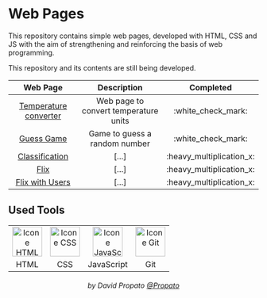# Web Pages

This repository contains simple web pages, developed with HTML, CSS and JS with the aim of strengthening and reinforcing the basis of web programming.

This repository and its contents are still being developed.

<table>
    <thead>
        <tr>
            <th>Web Page</th>
            <th>Description</th> 
            <th>Completed</th> 
        </tr>
    </thead>
    <tbody>
        <tr align="center">
             <td>
                 <a href="./temp-converter/">Temperature converter</a>
             </td>
             <td>    
                Web page to convert temperature units
             </td>
             <td>
                :white_check_mark:
            </td>
        </tr>
        <tr align="center">
            <td>
                <a href="./guess-game/">Guess Game</a>
            </td>
            <td>    
                Game to guess a random number
            </td>
            <td>
                :white_check_mark:
            </td>
        </tr>
        <tr align="center">
            <td>
                <a href="./classification/">Classification</a>
            </td>
            <td>
                [...]
            </td>
            <td>
                :heavy_multiplication_x:
            </td>
        </tr>
        <tr align="center">
            <td>
                <a href="./flix/">Flix</a>
            </td>
            <td>
                [...]
            </td>
            <td>
                :heavy_multiplication_x:
            </td>
        </tr>
        <tr align="center">
            <td>
                <a href="./user-flix/">Flix with Users</a>
            </td>
            <td>
                [...]
            </td>
            <td>
                :heavy_multiplication_x:
            </td>
        </tr>
    </tbody>
</table>

## Used Tools

<table>
    <tr align="center">
         <td>
            <img alt="Icone HTML" title="HTML" height="60" src="https://github.com/Propato/web-pages/assets/84464307/acbddd67-c065-444c-8d02-6c1dcd6a5dc5">
         </td>
         <td>    
            <img alt="Icone CSS" title="CSS" height="60" src="https://github.com/Propato/web-pages/assets/84464307/f546bdba-5079-4f64-8f2f-3abe0f8c8943">
         </td>
         <td>    
            <img alt="Icone JavaScript" title="JavaScript" height="60" src="https://github.com/Propato/web-pages/assets/84464307/1d34d668-6e0e-4854-aab0-696df428bfcc">
         </td>
         <td>
            <img alt="Icone Git" title="Git" height="60" src="https://user-images.githubusercontent.com/84464307/224510001-3e60f54c-2a0a-4ae9-bee6-f5b10df9ecf1.svg">
         </td>
    </tr>
    <tr align="center">
        <td>
            HTML
        </td>
        <td>    
            CSS
        </td>
        <td>
            JavaScript
        </td>
        <td>
            Git
        </td>
    </tr>
</table>

<h6 align="center">by David Propato <a href="https://github.com/Propato">@Propato</a> </h6>
